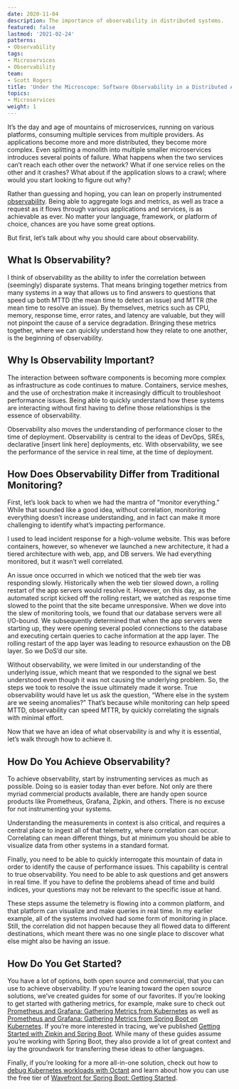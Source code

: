 ```yaml
---
date: 2020-11-04
description: The importance of observability in distributed systems.
featured: false
lastmod: '2021-02-24'
patterns:
- Observability
tags:
- Microservices
- Observability
team:
- Scott Rogers
title: 'Under the Microscope: Software Observability in a Distributed Architecture'
topics:
- Microservices
weight: 1
---
```


It’s the day and age of mountains of microservices, running on various platforms, consuming multiple services from multiple providers. As applications become more and more distributed, they become more complex. Even splitting a monolith into multiple smaller microservices introduces several points of failure. What happens when the two services can’t reach each other over the network? What if one service relies on the other and it crashes? What about if the application slows to a crawl; where would you start looking to figure out why?

Rather than guessing and hoping, you can lean on properly instrumented [observability](/patterns/observability). Being able to aggregate logs and metrics, as well as trace a request as it flows through various applications and services, is as achievable as ever. No matter your language, framework, or platform of choice, chances are you have some great options.

But first, let’s talk about why you should care about observability.

## What Is Observability?

I think of observability as the ability to infer the correlation between (seemingly) disparate systems. That means bringing together metrics from many systems in a way that allows us to find answers to questions that speed up both MTTD (the mean time to detect an issue) and MTTR (the mean time to resolve an issue). By themselves, metrics such as CPU, memory, response time, error rates, and latency are valuable, but they will not pinpoint the cause of a service degradation. Bringing these metrics together, where we can quickly understand how they relate to one another, is the beginning of observability.

## Why Is Observability Important?

The interaction between software components is becoming more complex as infrastructure as code continues to mature. Containers, service meshes, and the use of orchestration make it increasingly difficult to troubleshoot performance issues. Being able to quickly understand how these systems are interacting without first having to define those relationships is the essence of observability.

Observability also moves the understanding of performance closer to the time of deployment. Observability is central to the ideas of DevOps, SREs, declarative [insert link here] deployments, etc. With observability, we see the performance of the service in real time, at the time of deployment.

## How Does Observability Differ from Traditional Monitoring?

First, let’s look back to when we had the mantra of “monitor everything.” While that sounded like a good idea, without correlation, monitoring everything doesn’t increase understanding, and in fact can make it more challenging to identify what’s impacting performance.

I used to lead incident response for a high-volume website. This was before containers, however, so whenever we launched a new architecture, it had a tiered architecture with web, app, and DB servers. We had everything monitored, but it wasn’t well correlated.

An issue once occurred in which we noticed that the web tier was responding slowly. Historically when the web tier slowed down, a rolling restart of the app servers would resolve it. However, on this day, as the automated script kicked off the rolling restart, we watched as response time slowed to the point that the site became unresponsive. When we dove into the slew of monitoring tools, we found that our database servers were all I/O-bound. We subsequently determined that when the app servers were starting up, they were opening several pooled connections to the database and executing certain queries to cache information at the app layer. The rolling restart of the app layer was leading to resource exhaustion on the DB layer. So we DoS’d our site.

Without observability, we were limited in our understanding of the underlying issue, which meant that we responded to the signal we best understood even though it was not causing the underlying problem. So, the steps we took to resolve the issue ultimately made it worse. True observability would have let us ask the question, “Where else in the system are we seeing anomalies?” That’s because while monitoring can help speed MTTD, observability can speed MTTR, by quickly correlating the signals with minimal effort.

Now that we have an idea of what observability is and why it is essential, let’s walk through how to achieve it.

## How Do You Achieve Observability?

To achieve observability, start by instrumenting services as much as possible. Doing so is easier today than ever before. Not only are there myriad commercial products available, there are handy open source products like Prometheus, Grafana, Zipkin, and others. There is no excuse for not instrumenting your systems.

Understanding the measurements in context is also critical, and requires a central place to ingest all of that telemetry, where correlation can occur. Correlating can mean different things, but at minimum you should be able to visualize data from other systems in a standard format.

Finally, you need to be able to quickly interrogate this mountain of data in order to identify the cause of performance issues. This capability is central to true observability. You need to be able to ask questions and get answers in real time. If you have to define the problems ahead of time and build indices, your questions may not be relevant to the specific issue at hand.

These steps assume the telemetry is flowing into a common platform, and that platform can visualize and make queries in real time. In my earlier example, all of the systems involved had some form of monitoring in place. Still, the correlation did not happen because they all flowed data to different destinations, which meant there was no one single place to discover what else might also be having an issue.

## How Do You Get Started?

You have a lot of options, both open source and commercial, that you can use to achieve observability. If you’re leaning toward the open source solutions, we’ve created guides for some of our favorites. If you’re looking to get started with gathering metrics, for example, make sure to check out [Prometheus and Grafana: Gathering Metrics from Kubernetes](/guides/kubernetes/observability-prometheus-grafana-p1/) as well as [Prometheus and Grafana: Gathering Metrics from Spring Boot on Kubernetes](/guides/spring/spring-prometheus/). If you’re more interested in tracing, we’ve published [Getting Started with Zipkin and Spring Boot](/guides/spring/spring-zipkin/). While many of these guides assume you’re working with Spring Boot, they also provide a lot of great context and lay the groundwork for transferring these ideas to other languages.

Finally, if you’re looking for a more all-in-one solution, check out how to [debug Kubernetes workloads with Octant](/blog/debugging-a-kubernetes-workload-with-octant) and learn about how you can use the free tier of [Wavefront for Spring Boot: Getting Started](/guides/spring/spring-zipkin/).
